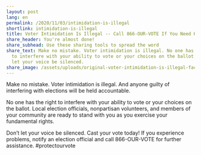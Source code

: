 ```yaml
---
layout: post
lang: en
permalink: /2020/11/03/intimidation-is-illegal
shortlink: intimidation-is-illegal
title: Voter Intimidation Is Illegal -- Call 866-OUR-VOTE If You Need Help!
share_header: You're almost done!
share_subhead: Use these sharing tools to spread the word
share_text: Make no mistake. Voter intimidation is illegal. No one has the right
  to interfere with your ability to vote or your choices on the ballot. Don’t
  let your voice be silenced.
share_image: /assets/uploads/original-voter-intimidation-is-illegal-facebook-twitter-pollwatcher.png
---
```

Make no mistake. Voter intimidation is illegal. And anyone guilty of interfering with elections will be held accountable. 

No one has the right to interfere with your ability to vote or your choices on the ballot. Local election officials, nonpartisan volunteers, and members of your community are ready to stand with you as you exercise your fundamental rights. 

Don’t let your voice be silenced. Cast your vote today! If you experience problems, notify an election official and call 866-OUR-VOTE for further assistance. #protectourvote
